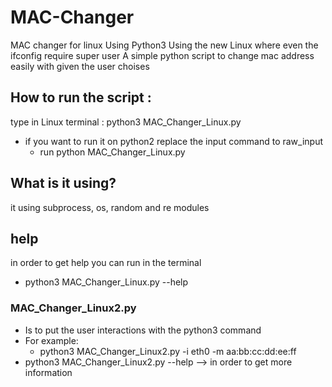 # MAC-Changer
MAC changer for linux
Using Python3
Using the new Linux where even the ifconfig require super user
A simple python script to change mac address easily with given the user choises 

## How to run the script :
type in Linux terminal : python3 MAC_Changer_Linux.py

* if you want to run it on python2 replace the input command to raw_input
   * run python MAC_Changer_Linux.py

## What is it using?
it using subprocess, os, random and re modules 

## help
in order to get help you can run in the terminal
* python3 MAC_Changer_Linux.py --help


### MAC_Changer_Linux2.py
* Is to put the user interactions with the python3 command
* For example:
   * python3 MAC_Changer_Linux2.py -i eth0 -m aa:bb:cc:dd:ee:ff
* python3 MAC_Changer_Linux2.py --help --> in order to get more information
